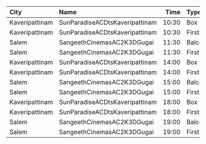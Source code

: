 | City           | Name                           |  Time | Type       | Price | Capacity | Booked |
| :------------- | :----------------------------- | ----: | :--------- | ----: | -------: | -----: |
| Kaveripattinam | SunParadiseACDtsKaveripattinam | 10:30 | Box        |   70₹ |       50 |      0 |
| Kaveripattinam | SunParadiseACDtsKaveripattinam | 10:30 | Firstclass |   70₹ |       92 |      0 |
| Salem          | SangeethCinemasAC2K3DGugai     | 11:30 | Balcony    |  124₹ |      157 |     85 |
| Salem          | SangeethCinemasAC2K3DGugai     | 11:30 | Firstclass |  105₹ |      420 |    224 |
| Kaveripattinam | SunParadiseACDtsKaveripattinam | 14:00 | Box        |   70₹ |       50 |      0 |
| Kaveripattinam | SunParadiseACDtsKaveripattinam | 14:00 | Firstclass |   70₹ |       92 |      0 |
| Salem          | SangeethCinemasAC2K3DGugai     | 15:00 | Balcony    |  124₹ |      157 |     85 |
| Salem          | SangeethCinemasAC2K3DGugai     | 15:00 | Firstclass |  105₹ |      420 |    224 |
| Kaveripattinam | SunParadiseACDtsKaveripattinam | 18:00 | Box        |   70₹ |       50 |      0 |
| Kaveripattinam | SunParadiseACDtsKaveripattinam | 18:00 | Firstclass |   70₹ |       92 |      0 |
| Salem          | SangeethCinemasAC2K3DGugai     | 19:00 | Balcony    |  124₹ |      157 |     85 |
| Salem          | SangeethCinemasAC2K3DGugai     | 19:00 | Firstclass |  105₹ |      420 |    224 |